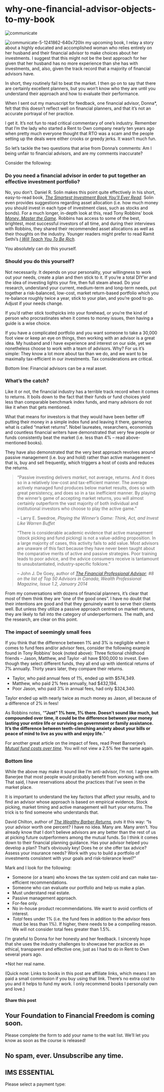 # why-one-financial-advisor-objects-to-my-book
![communicate](https://yourfinanciallaunchpad.com/wp-content/uploads/elementor/thumbs/communicate-5-1241862-640x720-qdc6cpthe1jg09nepcheyd0ymqwyqy89x64timb4aw.jpg "communicate-5-1241862-640×720")

![communicate-5-1241862-640x720](attachments/communicate-5-1241862-640x720-233x300.jpg)In my upcoming book, I relay a story about a highly educated and accomplished woman who relies entirely on her husband and their financial advisor to make choices about her investments. I suggest that this might not be the best approach for her given that her husband has no more experience than she has with investments, and, also, given the track record that a majority of financial advisors have.

In short, they routinely fail to beat the market. I then go on to say that there are certainly excellent planners, but you won’t know who they are until you understand their approach and how to evaluate their performance.

When I sent out my manuscript for feedback, one financial advisor, Donna\*, felt that this doesn’t reflect well on financial planners, and that it’s not an accurate portrayal of her practice.

I get it. It’s not fun to read critical commentary of one’s industry. Remember that I’m the lady who started a Rent to Own company nearly ten years ago when pretty much everyone thought that RTO was a scam and the people setting up the deals were either crooks or greedy jerks. It wasn’t much fun.

So let’s tackle the two questions that arise from Donna’s comments: Am I being unfair to financial advisors, and are my comments inaccurate?

Consider the following:

### Do you need a financial advisor in order to put together an effective investment portfolio?

No, you don’t. Daniel R. Solin makes this point quite effectively in his short, easy-to-read book, *[The Smartest Investment Book You’ll Ever Read](https://amzn.to/2JNCJwR).* Solin even provides suggestions regarding asset allocation (i.e. how much money you should invest in each type of investment class, such as stocks and bonds). For a much longer, in-depth look at this, read Tony Robbins’ book *[Money, Master the Game](https://amzn.to/2JO7stS).* Robbins has access to some of the best, brightest, most successful investors of all time, and during their interviews with Robbins, they shared their recommended asset allocations as well as their thoughts on the industry. Younger readers might prefer to read Ramit Sethi’s *[I Will Teach You To Be Rich](https://amzn.to/2JMxu0x).*

You absolutely can do this yourself.

### Should you do this yourself?

Not necessarily. It depends on your personality, your willingness to work out your needs, create a plan and then stick to it. If you’re a total DIY’er and the idea of investing lights your fire, then full steam ahead. Do your research, understand your current, medium-term and long-term needs, put together a risk-balanced, low-cost, market return-based portfolio which you re-balance roughly twice a year, stick to your plan, and you’re good to go. Adjust if your needs change.

If you’d rather stick toothpicks into your forehead, or you’re the kind of person who procrastinates when it comes to money issues, then having a guide is a wise choice.

If you have a complicated portfolio and you want someone to take a 30,000 foot view or keep an eye on things, then working with an advisor is a great idea. My husband and I have experience and interest on our side, yet we nonetheless choose to work with a team of advisors. Why? For us it’s simple: They know a lot more about tax than we do, and we want to be maximally tax-efficient in our investments. Tax considerations are critical.

Bottom line: Financial advisors can be a real asset.

### What’s the catch?

Like it or not, the financial industry has a terrible track record when it comes to returns. It boils down to the fact that their funds or fund choices yield less than comparable benchmark index funds, and many advisors do not like it when that gets mentioned.

What that means for investors is that they would have been better off putting their money in a simple index fund and leaving it there, garnering what is called “market returns”. Nobel laureates, researchers, economists and countless financial writers have demonstrated that very few people or funds consistently beat the market (i.e. less than 4% – read above-mentioned books).

They have also demonstrated that the very best approach revolves around passive management (i.e. buy and hold) rather than active management – that is, buy and sell frequently, which triggers a host of costs and reduces the returns.

> “Passive investing delivers *market*, not average, returns. And it does so in a relatively low-cost and tax-efficient manner. The average actively managed fund produces below market results, does so with great persistency, and does so in a tax inefficient manner. By playing the winner’s game of accepting market returns, you will almost certainly outperform the vast majority of both individual and institutional investors who choose to play the active game.”
> 
> – Larry E. Swedroe, *Playing the Winner’s Game: Think, Act, and Invest Like Warren Buffet*
> 
> “There is considerable academic evidence that active management (stock picking and fund picking) is not a value-adding proposition. In a large majority of cases, this activity fails to add value. Most advisors are unaware of this fact because they have never been taught about the comparative merits of active and passive strategies. Poor training leads to poor advice, and the advice consumers receive is tantamount to unsubstantiated, industry-specific folklore.”
> 
> – John J. De Goey, author of *[The Financial Professional Advisor](https://amzn.to/2JFoVsy); #8 on the list of Top 50 Advisors in Canada, Wealth Professional Magazine, Issue 1.2, January 2014*

From my conversations with dozens of financial planners, it’s clear that most of them think they are “one of the good ones”. I have no doubt that their intentions are good and that they genuinely want to serve their clients well. But unless they utilize a passive approach centred on market returns, they are likely to fall into the category of underperformers. The math, and the research, are clear on this point.

### The impact of seemingly small fees

If you think that the difference between 1% and 3% is negligible when it comes to fund fees and/or advisor fees, consider the following example found in Tony Robbins’ book (noted above): Three fictional childhood friends – Jason, Matthew, and Taylor -all have $100,000 to invest. Even though they select different funds, they all end up with identical returns of 7% annually. Thirty years later, they compare their returns.

- Taylor, who paid annual fees of 1%, ended up with $574,349.
- Matthew, who paid 2% fees annually, had $432,194.
- Poor Jason, who paid 3% in annual fees, had only $324,340.

Taylor ended up with nearly twice as much money as Jason, all because of a difference of 2% in fees!

As Robbins notes, “**”Just” 1% here, 1% there. Doesn’t sound like much, but compounded over time, it could be the difference between your money lasting your entire life or surviving on government or family assistance. It’s the difference between teeth-clenching anxiety about your bills or peace of mind to live as you with and enjoy life.**”

For another great article on the impact of fees, read Preet Bannerjee’s *[Mutual fund costs over time](http://wheredoesallmymoneygo.com/detailed-breakdown-of-the-real-impact-of-mers-on-an-investment-portfolio-over-time/)*. You will not view a 2.5% fee the same again.

### Bottom line

While the above may make it sound like I’m anti-advisor, I’m not. I agree with Banerjee that most people would probably benefit from working with one. That said, I have reservations about the practices that I’ve seen in the market place.

It is important to understand the key factors that affect your results, and to find an advisor whose approach is based on empirical evidence. Stock picking, market timing and active management will hurt your returns. The trick is to find someone who understands that.

David Chilton, author of *[The Wealthy Barber Returns](https://amzn.to/2MxE2lA),* puts it this way: “Is your advisor worth one percent? I have no idea. Many are. Many aren’t. You already know that I don’t believe advisors are any better than the rest of us at picking future outperformers among the mutual funds. So I think it comes down to their financial planning guidance. Has your advisor helped you develop a plan? That’s obviously key! Does he or she offer tax advice? Assess your insurance needs? Work with you to build a portfolio of investments consistent with your goals and risk-tolerance level?”

Mark and I look for the following:

- Someone (or a team) who knows the tax system cold and can make tax-efficient recommendations.
- Someone who can evaluate our portfolio and help us make a plan.
- Must understand real estate.
- Passive management approach.
- For-fee only.
- No in-house product recommendations. We want to avoid conflicts of interest.
- *Total* fees under 1% (i.e. the fund fees in addition to the advisor fees must be less than 1%). If higher, there needs to be a compelling reason. We will not consider total fees greater than 1.5%.

I’m grateful to Donna for her honesty and her feedback. I sincerely hope that she uses the industry challenges to showcase her practice as an ethical, transparent and effective one, just as I had to do in Rent to Own several years ago.

\*Not her real name.

(Quick note: Links to books in this post are affiliate links, which means I am paid a small commission if you buy using that link. There’s no extra cost to you and it helps to fund my work. I only recommend books I personally own and love.)

#### Share this post

## Your Foundation to Financial Freedom is coming soon.

Please complete the form to add your name to the wait list. We’ll let you know as soon as the course is released!

## No spam, ever. Unsubscribe any time.

## IMS ESSENTIAL

Please select a payment type:
